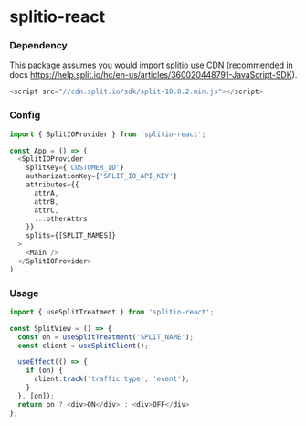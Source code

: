 # splitio-react

### Dependency
This package assumes you would import splitio use CDN (recommended in docs https://help.split.io/hc/en-us/articles/360020448791-JavaScript-SDK).
```javascript
<script src="//cdn.split.io/sdk/split-10.8.2.min.js"></script>
```

### Config
```javascript
import { SplitIOProvider } from 'splitio-react';

const App = () => (
  <SplitIOProvider
    splitKey={'CUSTOMER_ID'}
    authorizationKey={'SPLIT_IO_API_KEY'}
    attributes={{
      attrA,
      attrB,
      attrC,
      ...otherAttrs
    }}
    splits={[SPLIT_NAMES]}
  >
    <Main />
  </SplitIOProvider>
)
```

### Usage
```javascript
import { useSplitTreatment } from 'splitio-react';

const SplitView = () => {
  const on = useSplitTreatment('SPLIT_NAME');
  const client = useSplitClient();

  useEffect(() => {
    if (on) {
      client.track('traffic type', 'event');
    }
  }, [on]);
  return on ? <div>ON</div> : <div>OFF</div>
};
```
